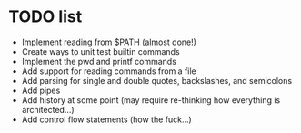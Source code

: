 # TODO list
* Implement reading from $PATH (almost done!)
* Create ways to unit test builtin commands
* Implement the pwd and printf commands
* Add support for reading commands from a file
* Add parsing for single and double quotes, backslashes, and semicolons
* Add pipes
* Add history at some point (may require re-thinking how everything is architected...)
* Add control flow statements (how the fuck...)
